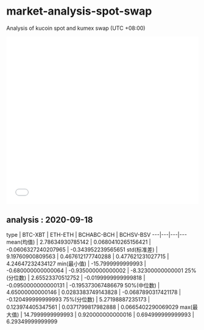 # market-analysis-spot-swap
Analysis of kucoin spot and kumex swap (UTC +08:00)

<iframe width="100%" height="440" src="./data.html" frameborder="no" border="0" scrolling="no"></iframe>

## analysis : 2020-09-18

type | BTC-XBT | ETH-ETH | BCHABC-BCH | BCHSV-BSV 
---|---|---|---
mean(均值) | 2.78634930785142 | 0.0680410265156421 | -0.0606327240207965 | -0.343952239565651
std(标准差) | 9.19760900809563 | 0.467612177740288 | 0.477621231027715 | 4.24647232434127
min(最小值) | -15.7999999999993 | -0.680000000000064 | -0.935000000000002 | -8.32300000000001
25%(分位数) | 2.65523370512752 | -0.0199999999999818 | -0.0950000000000131 | -0.195373067486679
50%(中位数) | 4.65000000000146 | 0.0283383749143828 | -0.0687890317421178 | -0.120499999999993
75%(分位数) | 5.27198887235173 | 0.123974405347561 | 0.0371799817982888 | 0.0665402290069029
max(最大值) | 14.7999999999993 | 0.920000000000016 | 0.694999999999993 | 6.29349999999999
